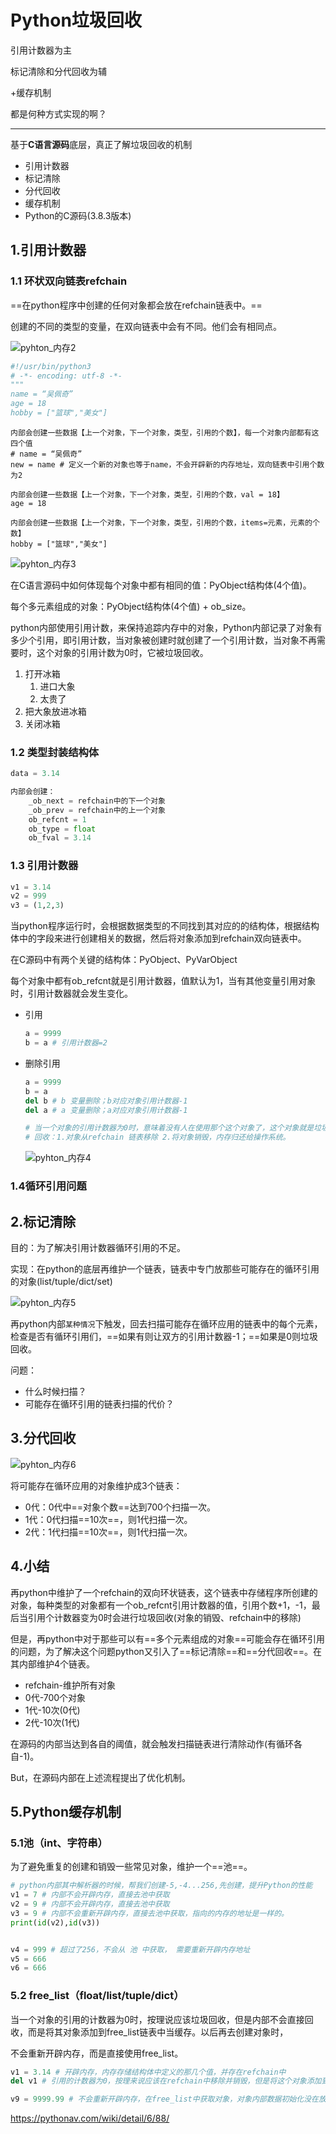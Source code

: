# **Python垃圾回收**

引用计数器为主

标记清除和分代回收为辅

+缓存机制

都是何种方式实现的啊？

------

基于**C语言源码**底层，真正了解垃圾回收的机制

- 引用计数器
- 标记清除
- 分代回收
- 缓存机制
- Python的C源码(3.8.3版本)

## 1.引用计数器

### 1.1 环状双向链表refchain

==在python程序中创建的任何对象都会放在refchain链表中。==

创建的不同的类型的变量，在双向链表中会有不同。他们会有相同点。

![pyhton_内存2](Python垃圾回收.assets/pyhton_内存2.JPG)

```python
#!/usr/bin/python3
# -*- encoding: utf-8 -*-
"""
name = “吴佩奇”
age = 18
hobby = ["篮球","美女"]
```

```
内部会创建一些数据【上一个对象，下一个对象，类型，引用的个数】，每一个对象内部都有这四个值
# name = “吴佩奇”
new = name # 定义一个新的对象也等于name，不会开辟新的内存地址，双向链表中引用个数为2

内部会创建一些数据【上一个对象，下一个对象，类型，引用的个数，val = 18】
age = 18

内部会创建一些数据【上一个对象，下一个对象，类型，引用的个数，items=元素，元素的个数】
hobby = ["篮球","美女"]

```

![pyhton_内存3](Python垃圾回收.assets/pyhton_内存3.JPG)

在C语言源码中如何体现每个对象中都有相同的值：PyObject结构体(4个值)。

每个多元素组成的对象：PyObject结构体(4个值) + ob_size。



python内部使用引用计数，来保持追踪内存中的对象，Python内部记录了对象有多少个引用，即引用计数，当对象被创建时就创建了一个引用计数，当对象不再需要时，这个对象的引用计数为0时，它被垃圾回收。



1. 打开冰箱
   1. 进口大象			
   2. 太贵了
2. 把大象放进冰箱
3. 关闭冰箱

### 1.2 类型封装结构体

```python
data = 3.14

内部会创建：
	_ob_next = refchain中的下一个对象
    _ob_prev = refchain中的上一个对象
    ob_refcnt = 1
    ob_type = float
    ob_fval = 3.14
```

### 1.3 引用计数器

```python
v1 = 3.14
v2 = 999
v3 = (1,2,3)
```

当python程序运行时，会根据数据类型的不同找到其对应的的结构体，根据结构体中的字段来进行创建相关的数据，然后将对象添加到refchain双向链表中。

在C源码中有两个关键的结构体：PyObject、PyVarObject

每个对象中都有ob_refcnt就是引用计数器，值默认为1，当有其他变量引用对象时，引用计数器就会发生变化。

- 引用

  ```python
  a = 9999
  b = a # 引用计数器=2
  ```

  

- 删除引用

  ```python
  a = 9999
  b = a
  del b # b 变量删除；b对应对象引用计数器-1
  del a # a 变量删除；a对应对象引用计数器-1
  
  # 当一个对象的引用计数器为0时，意味着没有人在使用那个这个对象了，这个对象就是垃圾了，垃圾回收。
  # 回收：1.对象从refchain 链表移除 2.将对象销毁，内存归还给操作系统。
  ```

  ![pyhton_内存4](Python垃圾回收.assets/pyhton_内存4.JPG)

### 1.4循环引用问题



## 2.标记清除

目的：为了解决引用计数器循环引用的不足。

实现：在python的底层再维护一个链表，链表中专门放那些可能存在的循环引用的对象(list/tuple/dict/set)

![pyhton_内存5](Python垃圾回收.assets/pyhton_内存5.JPG)

再python内部`某种情况`下触发，回去扫描可能存在循环应用的链表中的每个元素，检查是否有循环引用们，==如果有则让双方的引用计数器-1；==如果是0则垃圾回收。

问题：

- 什么时候扫描？
- 可能存在循环引用的链表扫描的代价？

## 3.分代回收



![pyhton_内存6](Python垃圾回收.assets/pyhton_内存6.JPG)

将可能存在循环应用的对象维护成3个链表：

- 0代：0代中==对象个数==达到700个扫描一次。
- 1代：0代扫描==10次==，则1代扫描一次。
- 2代：1代扫描==10次==，则1代扫描一次。

## 4.小结

再python中维护了一个refchain的双向环状链表，这个链表中存储程序所创建的对象，每种类型的对象都有一个ob_refcnt引用计数器的值，引用个数+1，-1，最后当引用个计数器变为0时会进行垃圾回收(对象的销毁、refchain中的移除)

但是，再python中对于那些可以有==多个元素组成的对象==可能会存在循环引用的问题，为了解决这个问题python又引入了==标记清除==和==分代回收==。在其内部维护4个链表。

- refchain-维护所有对象
- 0代-700个对象
- 1代-10次(0代)
- 2代-10次(1代)

在源码的内部当达到各自的阈值，就会触发扫描链表进行清除动作(有循环各自-1)。



But，在源码内部在上述流程提出了优化机制。

## 5.Python缓存机制

###  5.1池（int、字符串）

为了避免重复的创建和销毁一些常见对象，维护一个==池==。

```python
# python内部其中解析器的时候，帮我们创建-5,-4...256,先创建，提升Python的性能
v1 = 7 # 内部不会开辟内存，直接去池中获取
v2 = 9 # 内部不会开辟内存，直接去池中获取
v3 = 9 # 内部不会重新开辟内存，直接去池中获取，指向的内存的地址是一样的。
print(id(v2),id(v3))


v4 = 999 # 超过了256，不会从 池 中获取， 需要重新开辟内存地址
v5 = 666
v6 = 666
```

### 5.2 free_list（float/list/tuple/dict）

当一个对象的引用的计数器为0时，按理说应该垃圾回收，但是内部不会直接回收，而是将其对象添加到free_list链表中当缓存。以后再去创建对象时，

不会重新开辟内存，而是直接使用free_list。

```python
v1 = 3.14 # 开辟内存，内存存储结构体中定义的那几个值，并存在refchain中
del v1 # 引用的计数器为0，按理来说应该在refchain中移除并销毁，但是将这个对象添加到free_list中，有个数的限制，比如80个，free_list满了才会销毁。

v9 = 9999.99 # 不会重新开辟内存，在free_list中获取对象，对象内部数据初始化没在放到refchain中。

```

https://pythonav.com/wiki/detail/6/88/



